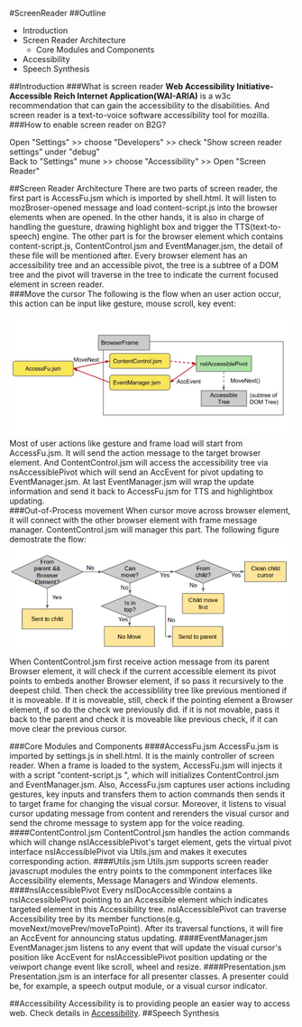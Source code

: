 #ScreenReader
##Outline
* Introduction
* Screen Reader Architecture
  * Core Modules and Components
* Accessibility
* Speech Synthesis

##Introduction
###What is screen reader
**Web Accessibility Initiative-Accessible Reich Internet Application(WAI-ARIA)** is a w3c recommendation that can gain 
the accessibility to the disabilities. And screen reader is a text-to-voice software accessibility tool for mozilla.
###How to enable screen reader on B2G?

Open "Settings" >> choose "Developers" >> check "Show screen reader settings" under "debug"<br/>
Back to "Settings" mune >> choose "Accessibility" >> Open "Screen Reader"

##Screen Reader Architecture
  There are two parts of screen reader, the first part is AccessFu.jsm which is imported by shell.html. It will listen to mozBroser-opened message and load content-script.js into the browser elements when are opened. In the other hands, it is also in charge of handling the guesture, drawing highlight box and trigger the TTS(text-to-speech) engine. The other part is for the browser element which contains content-script.js, ContentControl.jsm and EventManager.jsm, the detail of these file will be mentioned after. Every browser element has an accessibility tree and an accessible pivot, the tree is a subtree of a DOM tree and the pivot will traverse in the tree to indicate the current focused element in screen reader.<br>
###Move the cursor
The following is the flow when an user action occur, this action can be input like gesture, mouse scroll, key event:<br/><br/>
  ![Code flow](./img/codeFlow.png)<br/>
  Most of user actions like gesture and frame load will start from AccessFu.jsm. It will send the action message to the target browser element. And ContentControl.jsm will access the accessibility tree via nsAccessiblePivot which will send an AccEvent for pivot updating to EventManager.jsm. At last EventManager.jsm will wrap the update information and send it back to AccessFu.jsm for TTS and highlightbox updating.<br>
###Out-of-Process movement
  When cursor move across browser element, it will connect with the other browser element with frame message manager. ContentControl.jsm will manager this part. The following figure demostrate the flow:<br>
  ![Code flow2](./img/codeFlow2.png)<br>
  When ContentControl.jsm first receive action message from its parent Browser element, it will check if the current accessible element its pivot points to embeds another Browser element, if so pass it recursively to the deepest child. Then check the accessiblility tree like previous mentioned if it is moveable. If it is moveable, still, check if the pointing element a Browser element, if so do the check we previously did. if it is not movable, pass it back to the parent and check it is moveable like previous check, if it can move clear the previous cursor.

###Core Modules and Components
####AccessFu.jsm
  AccessFu.jsm is imported by settings.js in shell.html. It is the mainly controller of screen reader. When a frame is loaded to the system, AccessFu.jsm will injects it with a script "content-script.js ", which will initializes ContentControl.jsm and EventManager.jsm. Also, AccessFu.jsm captures user actions including gestures, key inputs and transfers them to action commands then sends it to target frame for changing the visual corsur. Moreover, it listens to visual cursor updating message from content and rerenders the visual cursor and send the chrome message to system app for the voice reading.
####ContentControl.jsm
  ContentControl.jsm handles the action commands which will change nsIAccessiblePivot's target element, gets the virtual pivot interface nsIAccessiblePivot via Utils.jsm and makes it executes corresponding action.
####Utils.jsm
  Utils.jsm supports screen reader javascrupt modules the entry points to the commponent interfaces like Accessibility elements, Message Managers and Window elements.
####nsIAccessiblePivot
  Every nsIDocAccessible contains a nsIAccessiblePivot pointing to an Accessible element which indicates targeted element in this Accessibility tree. nsIAccessiblePivot can traverse Accessibility tree by its member functions(e.g, moveNext/movePrev/moveToPoint). After its traversal functions, it will fire an AccEvent for announcing status updating.
####EventManager.jsm
  EventManager.jsm listens to any event that will update the visual cursor's position like AccEvent for nsIAccessiblePivot position updating or the veiwport change event like scroll, wheel and resize.
####Presentation.jsm
  Presentation.jsm is an interface for all presenter classes. A presenter could be, for example, a speech output module, or a visual cursor indicator.

##Accessibility
  Accessibility is to providing people an easier way to access web. Check details in [Accessibility](https://developer.mozilla.org/en-US/docs/Web/Accessibility).
##Speech Synthesis
  

